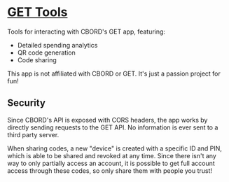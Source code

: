 # [GET Tools](https://cabalex.github.io/get-tools)
Tools for interacting with CBORD's GET app, featuring:
- Detailed spending analytics
- QR code generation
- Code sharing

This app is not affiliated with CBORD or GET. It's just a passion project for fun!

## Security
Since CBORD's API is exposed with CORS headers, the app works by directly sending requests to the GET API. No information is ever sent to a third party server.

When sharing codes, a new "device" is created with a specific ID and PIN, which is able to be shared and revoked at any time. Since there isn't any way to only partially access an account, it is possible to get full account access through these codes, so only share them with people you trust!
